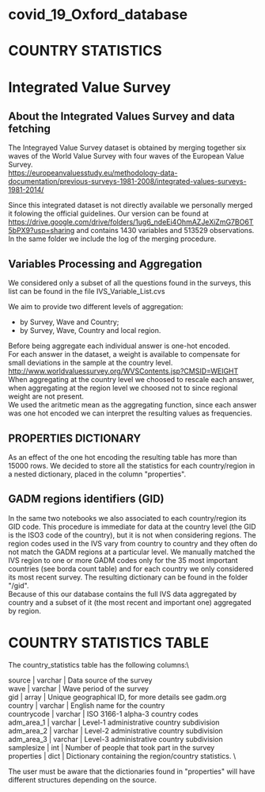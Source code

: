# covid_19_Oxford_database
# COUNTRY STATISTICS

# Integrated Value Survey

## About the Integrated Values Survey and data fetching
The Integrayed Value Survey dataset is obtained by merging together six waves of the World Value Survey with four waves of the European Value Survey.\
https://europeanvaluesstudy.eu/methodology-data-documentation/previous-surveys-1981-2008/integrated-values-surveys-1981-2014/

Since this integrated dataset is not directly available we personally merged it folowing the official guidelines. Our version can be found at
https://drive.google.com/drive/folders/1ug6_ndeEi4OhmAZJeXiZmG7BO6T5bPX9?usp=sharing
and contains 1430 variables and 513529 observations. In the same folder we include the log of the merging procedure.

## Variables Processing and Aggregation
We considered only a subset of all the questions found in the surveys, this list can be found in the file IVS_Variable_List.cvs

We aim to provide two different levels of aggregation:
- by Survey, Wave and Country;
- by Survey, Wave, Country and local region.

Before being aggregate each individual answer is one-hot encoded. \
For each answer in the dataset, a weight is available to compensate for small deviations in the sample at the country level.\
http://www.worldvaluessurvey.org/WVSContents.jsp?CMSID=WEIGHT \
When aggregating at the country level we choosed to rescale each answer, when aggregating at the region level we choosed not to since regional weight are not present. \
We used the aritmetic mean as the aggregating function, since each answer was one hot encoded we can interpret the resulting values as frequencies.

## PROPERTIES DICTIONARY
As an effect of the one hot encoding the resulting table has more than 15000 rows. We decided to store all the statistics for each country/region in a nested dictionary, placed in the column "properties".

## GADM regions identifiers (GID)
In the same two notebooks we also associated to each country/region its GID code. This procedure is immediate for data at the country level (the GID is the ISO3 code of the country), but it is not when considering regions. The region codes used in the IVS vary from country to country and they often do not match the GADM regions at a particular level. We manually matched the IVS region to one or more GADM codes only for the 35 most important countries (see borda count table) and for each country we only considered its most recent survey. The resulting dictionary can be found in the folder "/gid".\
Because of this our database contains the full IVS data aggregated by country and a subset of it (the most recent and important one) aggregated by region.

# COUNTRY STATISTICS TABLE

The country_statistics table has the following columns:\

source |	varchar	| Data source of the survey \
wave |	varchar |	Wave period of the survey \
gid |	array	| Unique geographical ID, for more details see gadm.org \
country |	varchar |	English name for the country \
countrycode |	varchar |	ISO 3166-1 alpha-3 country codes \
adm_area_1 |	varchar |	Level-1 administrative country subdivision \
adm_area_2 |	varchar |	Level-2 administrative country subdivision \
adm_area_3 |	varchar |	Level-3 administrative country subdivision \
samplesize |	int |	Number of people that took part in the survey \
properties |	dict |	Dictionary containing the region/country statistics. \

The user must be aware that the dictionaries found in "properties" will have different structures depending on the source.   
